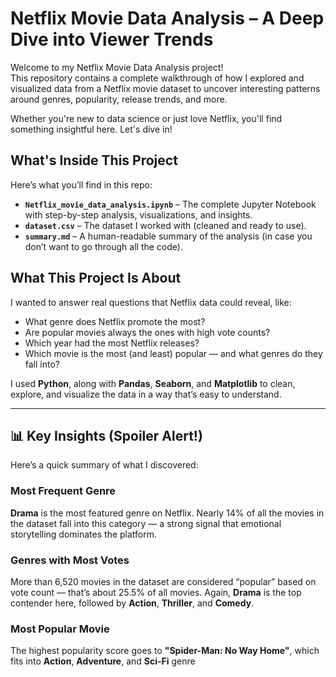 #  Netflix Movie Data Analysis – A Deep Dive into Viewer Trends

Welcome to my Netflix Movie Data Analysis project!  
This repository contains a complete walkthrough of how I explored and visualized data from a Netflix movie dataset to uncover interesting patterns around genres, popularity, release trends, and more.

Whether you're new to data science or just love Netflix, you'll find something insightful here. Let's dive in! 



##  What's Inside This Project

Here’s what you’ll find in this repo:

- **`Netflix_movie_data_analysis.ipynb`** – The complete Jupyter Notebook with step-by-step analysis, visualizations, and insights.
-  **`dataset.csv`** – The dataset I worked with (cleaned and ready to use).
-  **`summary.md`** – A human-readable summary of the analysis (in case you don’t want to go through all the code).



##  What This Project Is About

I wanted to answer real questions that Netflix data could reveal, like:

- What genre does Netflix promote the most?
- Are popular movies always the ones with high vote counts?
- Which year had the most Netflix releases?
- Which movie is the most (and least) popular — and what genres do they fall into?

I used **Python**, along with **Pandas**, **Seaborn**, and **Matplotlib** to clean, explore, and visualize the data in a way that’s easy to understand.

---


## 📊 Key Insights (Spoiler Alert!)

Here’s a quick summary of what I discovered:

###  Most Frequent Genre
**Drama** is the most featured genre on Netflix. Nearly 14% of all the movies in the dataset fall into this category — a strong signal that emotional storytelling dominates the platform.

###  Genres with Most Votes
More than 6,520 movies in the dataset are considered “popular” based on vote count — that’s about 25.5% of all movies. Again, **Drama** is the top contender here, followed by **Action**, **Thriller**, and **Comedy**.

###  Most Popular Movie
The highest popularity score goes to **"Spider-Man: No Way Home"**, which fits into **Action**, **Adventure**, and **Sci-Fi** genre
